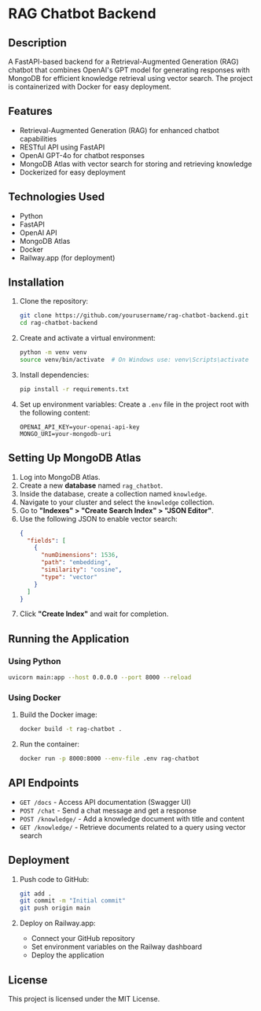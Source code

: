 # RAG Chatbot Backend

## Description
A FastAPI-based backend for a Retrieval-Augmented Generation (RAG) chatbot that combines OpenAI's GPT model for generating responses with MongoDB for efficient knowledge retrieval using vector search. The project is containerized with Docker for easy deployment.

## Features
- Retrieval-Augmented Generation (RAG) for enhanced chatbot capabilities
- RESTful API using FastAPI
- OpenAI GPT-4o for chatbot responses
- MongoDB Atlas with vector search for storing and retrieving knowledge
- Dockerized for easy deployment

## Technologies Used
- Python
- FastAPI
- OpenAI API
- MongoDB Atlas
- Docker
- Railway.app (for deployment)

## Installation

1. Clone the repository:
   ```bash
   git clone https://github.com/yourusername/rag-chatbot-backend.git
   cd rag-chatbot-backend
   ```

2. Create and activate a virtual environment:
   ```bash
   python -m venv venv
   source venv/bin/activate  # On Windows use: venv\Scripts\activate
   ```

3. Install dependencies:
   ```bash
   pip install -r requirements.txt
   ```

4. Set up environment variables:
   Create a `.env` file in the project root with the following content:
   ```env
   OPENAI_API_KEY=your-openai-api-key
   MONGO_URI=your-mongodb-uri
   ```

## Setting Up MongoDB Atlas

1. Log into MongoDB Atlas.
2. Create a new **database** named `rag_chatbot`.
3. Inside the database, create a collection named `knowledge`.
4. Navigate to your cluster and select the `knowledge` collection.
5. Go to **"Indexes" > "Create Search Index" > "JSON Editor"**.
6. Use the following JSON to enable vector search:
    ```json
    {
      "fields": [
        {
          "numDimensions": 1536,
          "path": "embedding",
          "similarity": "cosine",
          "type": "vector"
        }
      ]
    }
    ```
7. Click **"Create Index"** and wait for completion.

## Running the Application

### Using Python
```bash
uvicorn main:app --host 0.0.0.0 --port 8000 --reload
```

### Using Docker
1. Build the Docker image:
   ```bash
   docker build -t rag-chatbot .
   ```
2. Run the container:
   ```bash
   docker run -p 8000:8000 --env-file .env rag-chatbot
   ```

## API Endpoints

- `GET /docs` - Access API documentation (Swagger UI)
- `POST /chat` - Send a chat message and get a response
- `POST /knowledge/` - Add a knowledge document with title and content
- `GET /knowledge/` - Retrieve documents related to a query using vector search

## Deployment

1. Push code to GitHub:
   ```bash
   git add .
   git commit -m "Initial commit"
   git push origin main
   ```

2. Deploy on Railway.app:
   - Connect your GitHub repository
   - Set environment variables on the Railway dashboard
   - Deploy the application

## License
This project is licensed under the MIT License.
